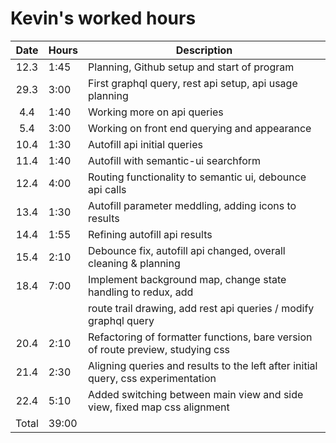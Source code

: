 # Kevin's worked hours

| Date  | Hours | Description                                                                       |
| :---: | ----- | --------------------------------------------------------------------------------- |
| 12.3  | 1:45  | Planning, Github setup and start of program                                       |
| 29.3  | 3:00  | First graphql query, rest api setup, api usage planning                           |
|  4.4  | 1:40  | Working more on api queries                                                       |
|  5.4  | 3:00  | Working on front end querying and appearance                                      |
| 10.4  | 1:30  | Autofill api initial queries                                                      |
| 11.4  | 1:40  | Autofill with semantic-ui searchform                                              |
| 12.4  | 4:00  | Routing functionality to semantic ui, debounce api calls                          |
| 13.4  | 1:30  | Autofill parameter meddling, adding icons to results                              |
| 14.4  | 1:55  | Refining autofill api results                                                     |
| 15.4  | 2:10  | Debounce fix, autofill api changed, overall cleaning & planning                   |
| 18.4  | 7:00  | Implement background map, change state handling to redux, add                     |
|       |       | route trail drawing, add rest api queries / modify graphql query                  |
| 20.4  | 2:10  | Refactoring of formatter functions, bare version of route preview, studying css   |
| 21.4  | 2:30  | Aligning queries and results to the left after initial query, css experimentation |
| 22.4  | 5:10  | Added switching between main view and side view, fixed map css alignment          |
| Total | 39:00 |                                                                                   |
